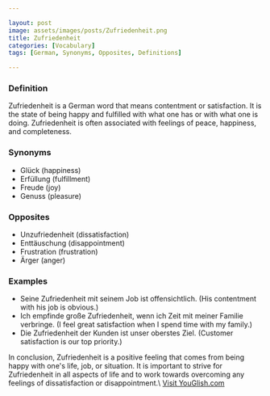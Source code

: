 ```yaml
---

layout: post
image: assets/images/posts/Zufriedenheit.png
title: Zufriedenheit
categories: [Vocabulary]
tags: [German, Synonyms, Opposites, Definitions]

---
```


### Definition
Zufriedenheit is a German word that means contentment or satisfaction. It is the state of being happy and fulfilled with what one has or with what one is doing. Zufriedenheit is often associated with feelings of peace, happiness, and completeness.

### Synonyms 
- Glück (happiness)
- Erfüllung (fulfillment)
- Freude (joy)
- Genuss (pleasure)

### Opposites 
- Unzufriedenheit (dissatisfaction)
- Enttäuschung (disappointment)
- Frustration (frustration)
- Ärger (anger)

### Examples
- Seine Zufriedenheit mit seinem Job ist offensichtlich. (His contentment with his job is obvious.)
- Ich empfinde große Zufriedenheit, wenn ich Zeit mit meiner Familie verbringe. (I feel great satisfaction when I spend time with my family.)
- Die Zufriedenheit der Kunden ist unser oberstes Ziel. (Customer satisfaction is our top priority.)

In conclusion, Zufriedenheit is a positive feeling that comes from being happy with one's life, job, or situation. It is important to strive for Zufriedenheit in all aspects of life and to work towards overcoming any feelings of dissatisfaction or disappointment.\ <a id="yg-widget-0" class="youglish-widget" data-query="Zufriedenheit" data-lang="german" data-components="8412" data-auto-start="0" data-bkg-color="theme_light" data-title="How%20to%20pronounce%20Zufriedenheit%20in%20German"  rel="nofollow" href="https://youglish.com">Visit YouGlish.com</a><script async src="https://youglish.com/public/emb/widget.js" charset="utf-8"></script>
